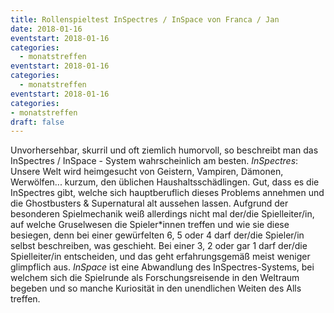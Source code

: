 ```yaml
---
title: Rollenspieltest InSpectres / InSpace von Franca / Jan
date: 2018-01-16
eventstart: 2018-01-16
categories:
  - monatstreffen
eventstart: 2018-01-16
categories:
  - monatstreffen
eventstart: 2018-01-16
categories:
- monatstreffen
draft: false
---
```

Unvorhersehbar, skurril und oft ziemlich humorvoll, so beschreibt man das InSpectres / InSpace - System wahrscheinlich 
am besten. _InSpectres_: Unsere Welt wird heimgesucht von Geistern, Vampiren, Dämonen, Werwölfen... kurzum, den üblichen 
Haushaltsschädlingen. Gut, dass es die InSpectres gibt, welche sich hauptberuflich dieses Problems annehmen und die 
Ghostbusters & Supernatural alt aussehen lassen. Aufgrund der besonderen Spielmechanik weiß allerdings nicht mal 
der/die Spielleiter/in, auf welche Gruselwesen die Spieler\*innen treffen und wie sie diese besiegen, denn bei einer 
gewürfelten 6, 5 oder 4 darf der/die Spieler/in selbst beschreiben, was geschieht. Bei einer 3, 2 oder gar 1 darf 
der/die Spielleiter/in entscheiden, und das geht erfahrungsgemäß meist weniger glimpflich aus. _InSpace_ ist eine 
Abwandlung des InSpectres-Systems, bei welchem sich die Spielrunde als Forschungsreisende in den Weltraum begeben und 
so manche Kuriosität in den unendlichen Weiten des Alls treffen.

